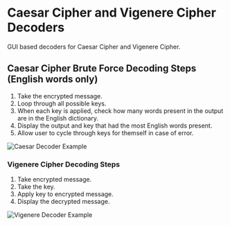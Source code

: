 # Caesar Cipher and Vigenere Cipher Decoders

GUI based decoders for Caesar Cipher and Vigenere Cipher. 

## Caesar Cipher Brute Force Decoding Steps (English words only)
1. Take the encrypted message.
2. Loop through all possible keys.
3. When each key is applied, check how many words present in the output are in the English dictionary.
4. Display the output and key that had the most English words present.
5. Allow user to cycle through keys for themself in case of error.

![Caesar Decoder Example](https://i.imgur.com/eCqmZE7.jpg "Caesar Decoder Example")

### Vigenere Cipher Decoding Steps
1. Take encrypted message.
2. Take the key.
3. Apply key to encrypted message.
4. Display the decrypted message.

![Vigenere Decoder Example](https://i.imgur.com/ZD9MkI1.jpg "Vigenere Decoder Example")
